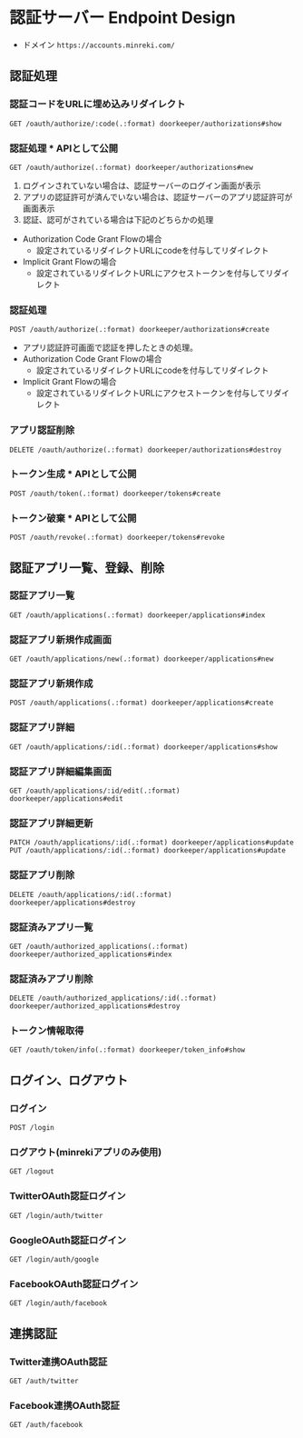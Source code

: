 # 認証サーバー Endpoint Design
* ドメイン
  `https://accounts.minreki.com/`

## 認証処理
### 認証コードをURLに埋め込みリダイレクト
`GET /oauth/authorize/:code(.:format) doorkeeper/authorizations#show`
### 認証処理 * APIとして公開
`GET /oauth/authorize(.:format) doorkeeper/authorizations#new`

1. ログインされていない場合は、認証サーバーのログイン画面が表示
1. アプリの認証許可が済んでいない場合は、認証サーバーのアプリ認証許可が画面表示
1. 認証、認可がされている場合は下記のどちらかの処理
  * Authorization Code Grant Flowの場合
    * 設定されているリダイレクトURLにcodeを付与してリダイレクト
  * Implicit Grant Flowの場合
    * 設定されているリダイレクトURLにアクセストークンを付与してリダイレクト

### 認証処理
`POST /oauth/authorize(.:format) doorkeeper/authorizations#create`
* アプリ認証許可画面で認証を押したときの処理。
* Authorization Code Grant Flowの場合
  * 設定されているリダイレクトURLにcodeを付与してリダイレクト
* Implicit Grant Flowの場合
  * 設定されているリダイレクトURLにアクセストークンを付与してリダイレクト

### アプリ認証削除
`DELETE /oauth/authorize(.:format) doorkeeper/authorizations#destroy`
### トークン生成 * APIとして公開
`POST /oauth/token(.:format) doorkeeper/tokens#create`
### トークン破棄 * APIとして公開
`POST /oauth/revoke(.:format) doorkeeper/tokens#revoke`

## 認証アプリ一覧、登録、削除
### 認証アプリ一覧
`GET /oauth/applications(.:format) doorkeeper/applications#index`
### 認証アプリ新規作成画面
`GET /oauth/applications/new(.:format) doorkeeper/applications#new`
### 認証アプリ新規作成
`POST /oauth/applications(.:format) doorkeeper/applications#create`
### 認証アプリ詳細
`GET /oauth/applications/:id(.:format) doorkeeper/applications#show`
### 認証アプリ詳細編集画面
`GET /oauth/applications/:id/edit(.:format) doorkeeper/applications#edit`
### 認証アプリ詳細更新
`PATCH /oauth/applications/:id(.:format) doorkeeper/applications#update`
`PUT /oauth/applications/:id(.:format) doorkeeper/applications#update`
### 認証アプリ削除
`DELETE /oauth/applications/:id(.:format) doorkeeper/applications#destroy`
### 認証済みアプリ一覧
`GET /oauth/authorized_applications(.:format) doorkeeper/authorized_applications#index`
### 認証済みアプリ削除
`DELETE /oauth/authorized_applications/:id(.:format) doorkeeper/authorized_applications#destroy`
### トークン情報取得
`GET /oauth/token/info(.:format) doorkeeper/token_info#show`

## ログイン、ログアウト
### ログイン
`POST /login`
### ログアウト(minrekiアプリのみ使用)
`GET /logout`
### TwitterOAuth認証ログイン
`GET /login/auth/twitter`
### GoogleOAuth認証ログイン
`GET /login/auth/google`
### FacebookOAuth認証ログイン
`GET /login/auth/facebook`

## 連携認証
### Twitter連携OAuth認証
`GET /auth/twitter`
### Facebook連携OAuth認証
`GET /auth/facebook`
